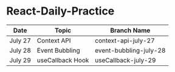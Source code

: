 # React-Daily-Practice

| Date       | Topic            | Branch Name            |
|------------|------------------|------------------------|
| July 27    | Context API      | context-api-july-27    |
| July 28    | Event Bubbling   | event-bubbling-july-28 |
| July 29    | useCallback Hook | useCallback-july-29    |